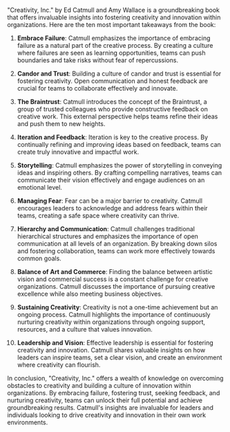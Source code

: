 "Creativity, Inc." by Ed Catmull and Amy Wallace is a groundbreaking book that offers invaluable insights into fostering creativity and innovation within organizations. Here are the ten most important takeaways from the book:

1. **Embrace Failure**: Catmull emphasizes the importance of embracing failure as a natural part of the creative process. By creating a culture where failures are seen as learning opportunities, teams can push boundaries and take risks without fear of repercussions.

2. **Candor and Trust**: Building a culture of candor and trust is essential for fostering creativity. Open communication and honest feedback are crucial for teams to collaborate effectively and innovate.

3. **The Braintrust**: Catmull introduces the concept of the Braintrust, a group of trusted colleagues who provide constructive feedback on creative work. This external perspective helps teams refine their ideas and push them to new heights.

4. **Iteration and Feedback**: Iteration is key to the creative process. By continually refining and improving ideas based on feedback, teams can create truly innovative and impactful work.

5. **Storytelling**: Catmull emphasizes the power of storytelling in conveying ideas and inspiring others. By crafting compelling narratives, teams can communicate their vision effectively and engage audiences on an emotional level.

6. **Managing Fear**: Fear can be a major barrier to creativity. Catmull encourages leaders to acknowledge and address fears within their teams, creating a safe space where creativity can thrive.

7. **Hierarchy and Communication**: Catmull challenges traditional hierarchical structures and emphasizes the importance of open communication at all levels of an organization. By breaking down silos and fostering collaboration, teams can work more effectively towards common goals.

8. **Balance of Art and Commerce**: Finding the balance between artistic vision and commercial success is a constant challenge for creative organizations. Catmull discusses the importance of pursuing creative excellence while also meeting business objectives.

9. **Sustaining Creativity**: Creativity is not a one-time achievement but an ongoing process. Catmull highlights the importance of continuously nurturing creativity within organizations through ongoing support, resources, and a culture that values innovation.

10. **Leadership and Vision**: Effective leadership is essential for fostering creativity and innovation. Catmull shares valuable insights on how leaders can inspire teams, set a clear vision, and create an environment where creativity can flourish.

In conclusion, "Creativity, Inc." offers a wealth of knowledge on overcoming obstacles to creativity and building a culture of innovation within organizations. By embracing failure, fostering trust, seeking feedback, and nurturing creativity, teams can unlock their full potential and achieve groundbreaking results. Catmull's insights are invaluable for leaders and individuals looking to drive creativity and innovation in their own work environments.